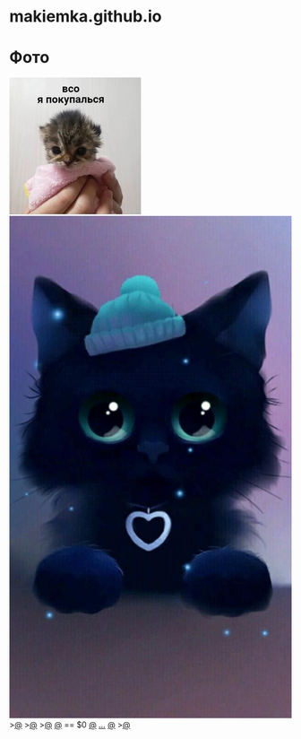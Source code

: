 # makiemka.github.io
<html lang="ru">
<head>
<meta charset="UTF-8">
<meta name="viewport" content="
width=device-width, initial-scale=1">
<title>Галерея</title>
<link rel="stylesheet" type="text/css" href="css/css.css">
</head>
<body>
<main class="main">
<h1 class="heading">Фото</h1>
<a href="img/1.jpg" class="img_link"><img src="img/1.jpg" alt=></a>
<a href="img/2.jpg" class="img_link"><img src="img/2.jpg" alt=></a>
><a href="img/3.jpg" class="img_link">@</a>
><a
href="img/4.jpg" class="img_link">@</a>
<a href="img/5.jpg" class="img_link"></a>
><a href="img/6.jpg" class="img_link">@</a>
<a
href="img/7.jpg" class="img_link">@</a>
<a href="img/8.jpg" class="img_link"></a>
== $0
<a href="img/9.jpg" class="img_link">@</a>
<a href="img/10.jpg" class="img_link">…</a>
<a href="img/11.jpg" class="img_link">@</a>
><a href="img/12.jpg" class="img_link">@</a>
</main>
</body>
</html>
